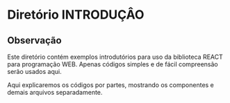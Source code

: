 # **Diretório INTRODUÇÂO**

## **Observação**

Este diretório contém exemplos introdutórios para uso da biblioteca REACT para programação WEB.
Apenas códigos simples e de fácil compreensão serão usados aqui.

Aqui explicaremos os códigos por partes, mostrando os componentes e demais arquivos separadamente.

